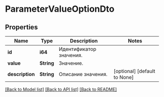 # ParameterValueOptionDto

## Properties
Name | Type | Description | Notes
------------ | ------------- | ------------- | -------------
**id** | **i64** | Идентификатор значения. | 
**value** | **String** | Значение. | 
**description** | **String** | Описание значения. | [optional] [default to None]

[[Back to Model list]](../README.md#documentation-for-models) [[Back to API list]](../README.md#documentation-for-api-endpoints) [[Back to README]](../README.md)


